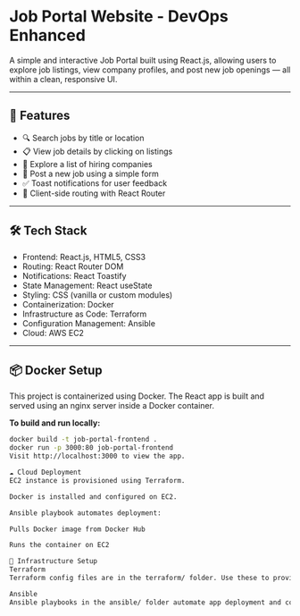# Job Portal Website - DevOps Enhanced

A simple and interactive Job Portal built using React.js, allowing users to explore job listings, view company profiles, and post new job openings — all within a clean, responsive UI.

---

## 🚀 Features

- 🔍 Search jobs by title or location
- 📋 View job details by clicking on listings
- 🏢 Explore a list of hiring companies
- 📝 Post a new job using a simple form
- ✅ Toast notifications for user feedback
- 🧭 Client-side routing with React Router

---

## 🛠️ Tech Stack

- Frontend: React.js, HTML5, CSS3
- Routing: React Router DOM
- Notifications: React Toastify
- State Management: React useState
- Styling: CSS (vanilla or custom modules)
- Containerization: Docker
- Infrastructure as Code: Terraform
- Configuration Management: Ansible
- Cloud: AWS EC2

---

## 📦 Docker Setup

This project is containerized using Docker. The React app is built and served using an nginx server inside a Docker container.

**To build and run locally:**

```bash
docker build -t job-portal-frontend .
docker run -p 3000:80 job-portal-frontend
Visit http://localhost:3000 to view the app.

☁️ Cloud Deployment
EC2 instance is provisioned using Terraform.

Docker is installed and configured on EC2.

Ansible playbook automates deployment:

Pulls Docker image from Docker Hub

Runs the container on EC2

🔧 Infrastructure Setup
Terraform
Terraform config files are in the terraform/ folder. Use these to provision AWS infrastructure automatically.

Ansible
Ansible playbooks in the ansible/ folder automate app deployment and container management on EC2.
